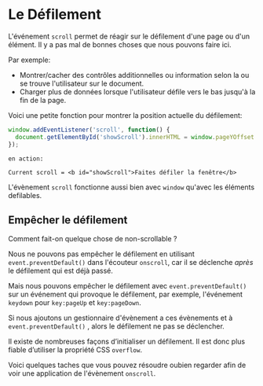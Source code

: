 # Le Défilement

L'événement `scroll` permet de réagir sur le défilement d'une page ou d'un élément.
Il y a pas mal de bonnes choses que nous pouvons faire ici.

Par exemple:
- Montrer/cacher des contrôles additionnelles ou information selon la ou se trouve l'utilisateur sur le document.
- Charger plus de données lorsque l'utilisateur défile vers le bas jusqu'à la fin de la page.

Voici une petite fonction pour montrer la position actuelle du défilement:

```js autorun
window.addEventListener('scroll', function() {
  document.getElementById('showScroll').innerHTML = window.pageYOffset + 'px';
});
```

```online
en action:

Current scroll = <b id="showScroll">Faites défiler la fenêtre</b>
```

L'évènement `scroll` fonctionne aussi bien avec `window` qu'avec les éléments defilables.

## Empêcher le défilement

Comment fait-on quelque chose de non-scrollable ?

Nous ne pouvons pas empêcher le défilement en utilisant `event.preventDefault()` dans l'écouteur `onscroll`, car il se déclenche *après* le défilement qui est déjà passé.

Mais nous pouvons empêcher le défilement avec `event.preventDefault()` sur un événement qui provoque le défilement, par exemple, l'événement `keydown` pour `key:pageUp` et `key:pageDown`.

Si nous ajoutons un gestionnaire d'évènement a ces évènements et à `event.preventDefault()` , alors le défilement ne pas se déclencher.

Il existe de nombreuses façons d’initialiser un défilement.
Il est donc plus fiable d’utiliser la propriété CSS `overflow`.

Voici quelques taches que vous pouvez résoudre oubien regarder afin de voir une application de l'évènement `onscroll`.
